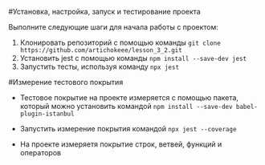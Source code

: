 #Установка, настройка, запуск и тестирование проекта

Выполните следующие шаги для начала работы с проектом:

1. Клонировать репозиторий с помощью команды `git clone https://github.com/artichokeee/lesson_3_2.git`
2. Установить jest с помощью команды ```npm install --save-dev jest```
3. Запустить тесты, используя команду `npx jest`

#Измерение тестового покрытия

- Тестовое покрытие на проекте измеряется c помощью пакета, который можно установить командой `npm install --save-dev babel-plugin-istanbul`

- Запустить измерение покрытия командой `npx jest --coverage`

- На проекте измеряетя покрытие строк, ветвей, функций и операторов